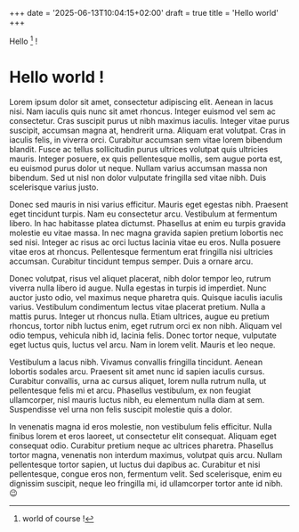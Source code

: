 +++
date = '2025-06-13T10:04:15+02:00'
draft = true
title = 'Hello world'
+++

Hello [^1] !

# Hello world !


Lorem ipsum dolor sit amet, consectetur adipiscing elit. Aenean in lacus nisi. Nam iaculis quis nunc sit amet rhoncus. Integer euismod vel sem ac consectetur. Cras suscipit purus ut nibh maximus iaculis. Integer vitae purus suscipit, accumsan magna at, hendrerit urna. Aliquam erat volutpat. Cras in iaculis felis, in viverra orci. Curabitur accumsan sem vitae lorem bibendum blandit. Fusce ac tellus sollicitudin purus ultrices volutpat quis ultricies mauris. Integer posuere, ex quis pellentesque mollis, sem augue porta est, eu euismod purus dolor ut neque. Nullam varius accumsan massa non bibendum. Sed ut nisl non dolor vulputate fringilla sed vitae nibh. Duis scelerisque varius justo.

Donec sed mauris in nisi varius efficitur. Mauris eget egestas nibh. Praesent eget tincidunt turpis. Nam eu consectetur arcu. Vestibulum at fermentum libero. In hac habitasse platea dictumst. Phasellus at enim eu turpis gravida molestie eu vitae massa. In nec magna gravida sapien pretium lobortis nec sed nisi. Integer ac risus ac orci luctus lacinia vitae eu eros. Nulla posuere vitae eros at rhoncus. Pellentesque fermentum erat fringilla nisi ultricies accumsan. Curabitur tincidunt tempus semper. Duis a ornare arcu.

Donec volutpat, risus vel aliquet placerat, nibh dolor tempor leo, rutrum viverra nulla libero id augue. Nulla egestas in turpis id imperdiet. Nunc auctor justo odio, vel maximus neque pharetra quis. Quisque iaculis iaculis varius. Vestibulum condimentum lectus vitae placerat pretium. Nulla a mattis purus. Integer ut rhoncus nulla. Etiam ultrices, augue eu pretium rhoncus, tortor nibh luctus enim, eget rutrum orci ex non nibh. Aliquam vel odio tempus, vehicula nibh id, lacinia felis. Donec tortor neque, vulputate eget luctus quis, luctus vel arcu. Nam in lorem velit. Mauris et leo neque.

Vestibulum a lacus nibh. Vivamus convallis fringilla tincidunt. Aenean lobortis sodales arcu. Praesent sit amet nunc id sapien iaculis cursus. Curabitur convallis, urna ac cursus aliquet, lorem nulla rutrum nulla, ut pellentesque felis mi et arcu. Phasellus vestibulum, ex non feugiat ullamcorper, nisl mauris luctus nibh, eu elementum nulla diam at sem. Suspendisse vel urna non felis suscipit molestie quis a dolor.

In venenatis magna id eros molestie, non vestibulum felis efficitur. Nulla finibus lorem et eros laoreet, ut consectetur elit consequat. Aliquam eget consequat odio. Curabitur pretium neque ac ultrices pharetra. Phasellus tortor magna, venenatis non interdum maximus, volutpat quis arcu. Nullam pellentesque tortor sapien, ut luctus dui dapibus ac. Curabitur et nisi pellentesque, congue eros non, fermentum velit. Sed scelerisque, enim eu dignissim suscipit, neque leo fringilla mi, id ullamcorper tortor ante id nibh. :wink:

[^1]: world of course !